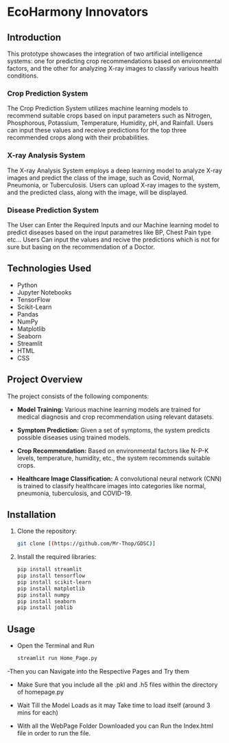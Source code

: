 # EcoHarmony Innovators

## Introduction

This prototype showcases the integration of two artificial intelligence systems: one for predicting crop recommendations based on environmental factors, and the other for analyzing X-ray images to classify various health conditions.

### Crop Prediction System
The Crop Prediction System utilizes machine learning models to recommend suitable crops based on input parameters such as Nitrogen, Phosphorous, Potassium, Temperature, Humidity, pH, and Rainfall. Users can input these values and receive predictions for the top three recommended crops along with their probabilities.

### X-ray Analysis System
The X-ray Analysis System employs a deep learning model to analyze X-ray images and predict the class of the image, such as Covid, Normal, Pneumonia, or Tuberculosis. Users can upload X-ray images to the system, and the predicted class, along with the image, will be displayed.

### Disease Prediction System
The User can Enter the Required Inputs and our Machine learning model to predict diseases based on the input parametres like BP, Chest Pain type etc... Users Can input the values and recive the predictions which is not for sure but basing on the recommendation of a Doctor.


## Technologies Used

- Python
- Jupyter Notebooks
- TensorFlow
- Scikit-Learn
- Pandas
- NumPy
- Matplotlib
- Seaborn
- Streamlit
- HTML
- CSS

## Project Overview

The project consists of the following components:

- **Model Training:** Various machine learning models are trained for medical diagnosis and crop recommendation using relevant datasets.

- **Symptom Prediction:** Given a set of symptoms, the system predicts possible diseases using trained models.

- **Crop Recommendation:** Based on environmental factors like N-P-K levels, temperature, humidity, etc., the system recommends suitable crops.

- **Healthcare Image Classification:** A convolutional neural network (CNN) is trained to classify healthcare images into categories like normal, pneumonia, tuberculosis, and COVID-19.


## Installation

1. Clone the repository:

   ```bash
   git clone [(https://github.com/Mr-Thop/GDSC)]
   ```

2. Install the required libraries:

   ```bash
   pip install streamlit
   pip install tensorflow
   pip install scikit-learn
   pip install matplotlib
   pip install numpy
   pip install seaborn
   pip install joblib
   ```

## Usage

- Open the Terminal and Run
  ```bash
  streamlit run Home_Page.py
  ```
-Then you can Navigate into the Respective Pages and Try them 

- Make Sure that you include all the .pkl and .h5 files within the directory of homepage.py
- Wait Till the Model Loads as it may Take time to load itself (around 3 mins for each)

- With all the WebPage Folder Downloaded you can Run the Index.html file in order to run the file.

